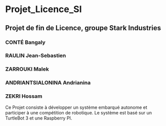# Projet_Licence_SI
## Projet de fin de Licence, groupe Stark Industries
### CONTÉ Bangaly
### RAULIN Jean-Sebastien
### ZARROUKI Malek
### ANDRIANTSIALONINA Andrianina
### ZEKRI Hossam
Ce Projet consiste à développer un système embarqué autonome et participer à une compétition de robotique.
Le système est basé sur un TurtleBot 3 et une Raspberry PI.

